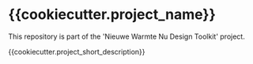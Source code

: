 # {{cookiecutter.project_name}}

This repository is part of the 'Nieuwe Warmte Nu Design Toolkit' project. 

{{cookiecutter.project_short_description}}
